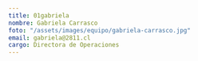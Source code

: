 ```yaml
---
title: 01gabriela
nombre: Gabriela Carrasco
foto: "/assets/images/equipo/gabriela-carrasco.jpg"
email: gabriela@2811.cl
cargo: Directora de Operaciones
---
```


